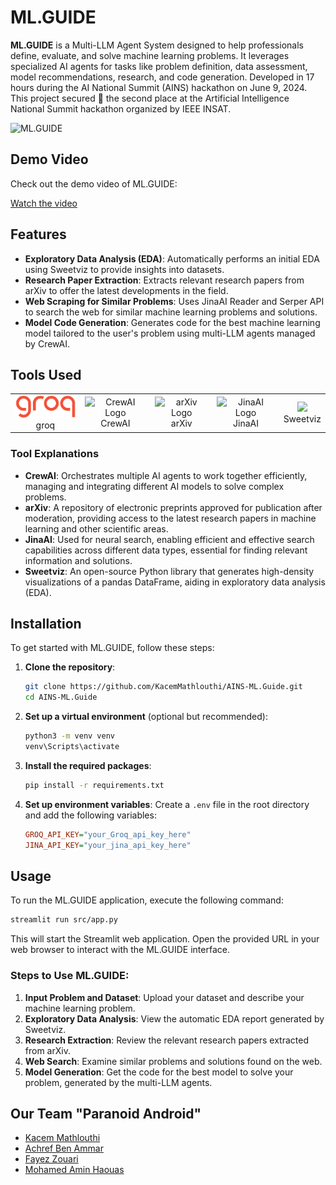 # ML.GUIDE

**ML.GUIDE** is a Multi-LLM Agent System designed to help professionals define, evaluate, and solve machine learning problems. It leverages specialized AI agents for tasks like problem definition, data assessment, model recommendations, research, and code generation. Developed in 17 hours during the AI National Summit (AINS) hackathon on June 9, 2024. This project secured 🥈 the second place at the Artificial Intelligence National Summit hackathon organized by IEEE INSAT.

<img src="https://i.imgur.com/4Eot6Jx.jpeg" alt="ML.GUIDE"/>

## Demo Video

Check out the demo video of ML.GUIDE:

[Watch the video](https://drive.google.com/uc?export=download&id=1OcY07YTmq3gJRJAm04t2u0GmtLQU9d2c)

## Features

- **Exploratory Data Analysis (EDA)**: Automatically performs an initial EDA using Sweetviz to provide insights into datasets.
- **Research Paper Extraction**: Extracts relevant research papers from arXiv to offer the latest developments in the field.
- **Web Scraping for Similar Problems**: Uses JinaAI Reader and Serper API to search the web for similar machine learning problems and solutions.
- **Model Code Generation**: Generates code for the best machine learning model tailored to the user's problem using multi-LLM agents managed by CrewAI.

## Tools Used

<table>
  <tr>
    <td align="center"><img src="https://raw.githubusercontent.com/RMNCLDYO/groq-ai-toolkit/main/.github/groq-logo.png" alt="Groq Logo" width="100"/><br/>groq</td>
    <td align="center"><img src="https://learn.crewai.com/_next/static/media/crew_only.cd8cdc40.png" alt="CrewAI Logo" width="100"/><br/>CrewAI</td>
    <td align="center"><img src="https://upload.wikimedia.org/wikipedia/commons/thumb/b/bc/ArXiv_logo_2022.svg/1280px-ArXiv_logo_2022.svg.png" alt="arXiv Logo" width="100"/><br/>arXiv</td>
    <td align="center"><img src="https://logos-download.com/wp-content/uploads/2024/04/Jina_AI_Logo.png" alt="JinaAI Logo" width="100"/><br/>JinaAI</td>
    <td align="center"><img src="https://media.licdn.com/dms/image/C5612AQF8zxgZx12rqg/article-cover_image-shrink_600_2000/0/1631078444443?e=2147483647&v=beta&t=x8G_2Pbjn4TxbJIqGL65Ca6c-DNcOAXo1dFgawzT1p8" width="100"/><br/>Sweetviz</td>
  </tr>
</table>

### Tool Explanations

- **CrewAI**: Orchestrates multiple AI agents to work together efficiently, managing and integrating different AI models to solve complex problems.
- **arXiv**: A repository of electronic preprints approved for publication after moderation, providing access to the latest research papers in machine learning and other scientific areas.
- **JinaAI**: Used for neural search, enabling efficient and effective search capabilities across different data types, essential for finding relevant information and solutions.
- **Sweetviz**: An open-source Python library that generates high-density visualizations of a pandas DataFrame, aiding in exploratory data analysis (EDA).

## Installation

To get started with ML.GUIDE, follow these steps:

1. **Clone the repository**:
   ```bash
   git clone https://github.com/KacemMathlouthi/AINS-ML.Guide.git
   cd AINS-ML.Guide
   ```

2. **Set up a virtual environment** (optional but recommended):
   ```bash
   python3 -m venv venv
   venv\Scripts\activate
   ```

3. **Install the required packages**:
   ```bash
   pip install -r requirements.txt
   ```

4. **Set up environment variables**:
   Create a `.env` file in the root directory and add the following variables:
   ```ini
   GROQ_API_KEY="your_Groq_api_key_here"
   JINA_API_KEY="your_jina_api_key_here"
   ```

## Usage

To run the ML.GUIDE application, execute the following command:
```bash
streamlit run src/app.py
```

This will start the Streamlit web application. Open the provided URL in your web browser to interact with the ML.GUIDE interface.

### Steps to Use ML.GUIDE:

1. **Input Problem and Dataset**: Upload your dataset and describe your machine learning problem.
2. **Exploratory Data Analysis**: View the automatic EDA report generated by Sweetviz.
3. **Research Extraction**: Review the relevant research papers extracted from arXiv.
4. **Web Search**: Examine similar problems and solutions found on the web.
5. **Model Generation**: Get the code for the best model to solve your problem, generated by the multi-LLM agents.

## Our Team "Paranoid Android"
- [Kacem Mathlouthi](https://github.com/KacemMathlouthi)
- [Achref Ben Ammar](https://github.com/achrefbenammar404)
- [Fayez Zouari](https://github.com/fayezzouari)
- [Mohamed Amin Haouas](https://github.com/safina57)


